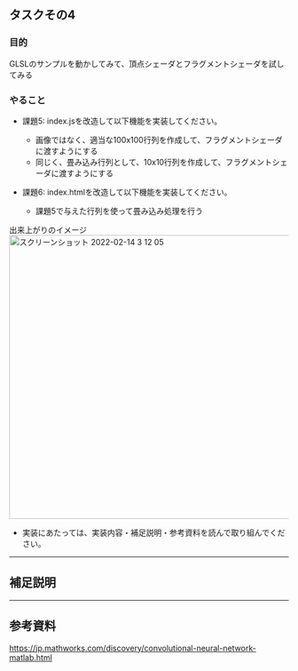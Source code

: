 ## タスクその4
### 目的
GLSLのサンプルを動かしてみて、頂点シェーダとフラグメントシェーダを試してみる

### やること

- 課題5: index.jsを改造して以下機能を実装してください。
  - 画像ではなく、適当な100x100行列を作成して、フラグメントシェーダに渡すようにする
  - 同じく、畳み込み行列として、10x10行列を作成して、フラグメントシェーダに渡すようにする

- 課題6: index.htmlを改造して以下機能を実装してください。
  - 課題5で与えた行列を使って畳み込み処理を行う

出来上がりのイメージ
<img width="511" alt="スクリーンショット 2022-02-14 3 12 05" src="https://user-images.githubusercontent.com/2268153/153768636-6b16ed2a-7e1c-4731-8805-5663b86f57c0.png">


* 実装にあたっては、実装内容・補足説明・参考資料を読んで取り組んでください。

---

## 補足説明

---

## 参考資料
https://jp.mathworks.com/discovery/convolutional-neural-network-matlab.html
